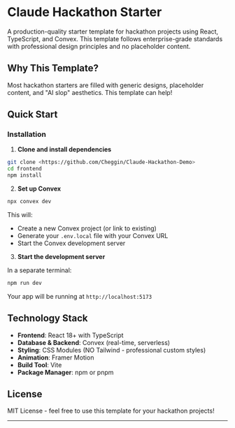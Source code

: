 # Claude Hackathon Starter

A production-quality starter template for hackathon projects using React, TypeScript, and Convex. This template follows enterprise-grade standards with professional design principles and no placeholder content.

## Why This Template?

Most hackathon starters are filled with generic designs, placeholder content, and "AI slop" aesthetics. This template can help!

## Quick Start

### Installation

1. **Clone and install dependencies**

```bash
git clone <https://github.com/Cheggin/Claude-Hackathon-Demo>
cd frontend
npm install
```

2. **Set up Convex**

```bash
npx convex dev
```

This will:
- Create a new Convex project (or link to existing)
- Generate your `.env.local` file with your Convex URL
- Start the Convex development server

3. **Start the development server**

In a separate terminal:

```bash
npm run dev
```

Your app will be running at `http://localhost:5173`

## Technology Stack

- **Frontend**: React 18+ with TypeScript
- **Database & Backend**: Convex (real-time, serverless)
- **Styling**: CSS Modules (NO Tailwind - professional custom styles)
- **Animation**: Framer Motion
- **Build Tool**: Vite
- **Package Manager**: npm or pnpm

## License

MIT License - feel free to use this template for your hackathon projects!

---
